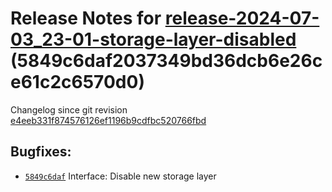 Release Notes for [**release-2024-07-03\_23-01-storage-layer-disabled**](https://github.com/dfinity/ic/tree/release-2024-07-03_23-01-storage-layer-disabled) (5849c6daf2037349bd36dcb6e26ce61c2c6570d0)
=======================================================================================================================================================================================================

Changelog since git revision [e4eeb331f874576126ef1196b9cdfbc520766fbd](https://dashboard.internetcomputer.org/release/e4eeb331f874576126ef1196b9cdfbc520766fbd)

Bugfixes:
---------

* [`5849c6daf`](https://github.com/dfinity/ic/commit/5849c6daf) Interface: Disable new storage layer
